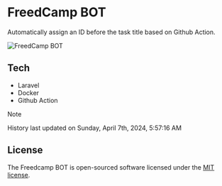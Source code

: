 # FreedCamp BOT

Automatically assign an ID before the task title based on Github Action.

![FreedCamp BOT](https://repository-images.githubusercontent.com/737932867/7d34798b-2680-471c-b089-a78a718d3d6a)

## Tech

- Laravel
- Docker
- Github Action

> [!NOTE]  
> History last updated on Sunday, April 7th, 2024, 5:57:16 AM

## License

The Freedcamp BOT is open-sourced software licensed under the [MIT license](https://opensource.org/licenses/MIT).
